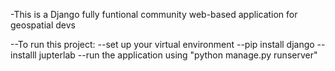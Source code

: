 -This is a Django fully funtional community web-based application for geospatial devs

--To run this project:
       --set up your virtual environment
      --pip install django
      --installl jupterlab
    --run the application using "python manage.py runserver"
